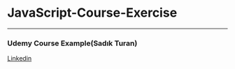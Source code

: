 # JavaScript-Course-Exercise
-----------
### Udemy Course Example(Sadık Turan)
[Linkedin](https://www.linkedin.com/in/fatihgumus59)

